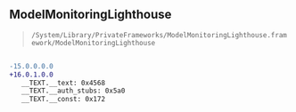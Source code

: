 ## ModelMonitoringLighthouse

> `/System/Library/PrivateFrameworks/ModelMonitoringLighthouse.framework/ModelMonitoringLighthouse`

```diff

-15.0.0.0.0
+16.0.1.0.0
   __TEXT.__text: 0x4568
   __TEXT.__auth_stubs: 0x5a0
   __TEXT.__const: 0x172

```
